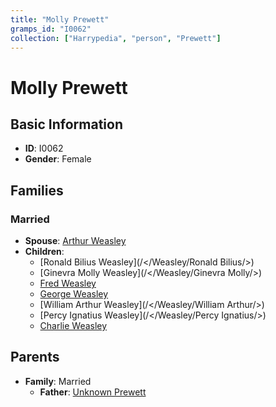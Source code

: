 ```yaml
---
title: "Molly Prewett"
gramps_id: "I0062"
collection: ["Harrypedia", "person", "Prewett"]
---
```


# Molly Prewett

## Basic Information

- **ID**: I0062
- **Gender**: Female

## Families

### Married

- **Spouse**: [Arthur Weasley](//Weasley/Arthur/)
- **Children**:
  - [Ronald Bilius Weasley](/</Weasley/Ronald Bilius/>)
  - [Ginevra Molly Weasley](/</Weasley/Ginevra Molly/>)
  - [Fred Weasley](//Weasley/Fred/)
  - [George Weasley](//Weasley/George/)
  - [William Arthur Weasley](/</Weasley/William Arthur/>)
  - [Percy Ignatius Weasley](/</Weasley/Percy Ignatius/>)
  - [Charlie Weasley](//Weasley/Charlie/)

## Parents

- **Family**: Married
  - **Father**: [Unknown Prewett](//Prewett/I0091/)


